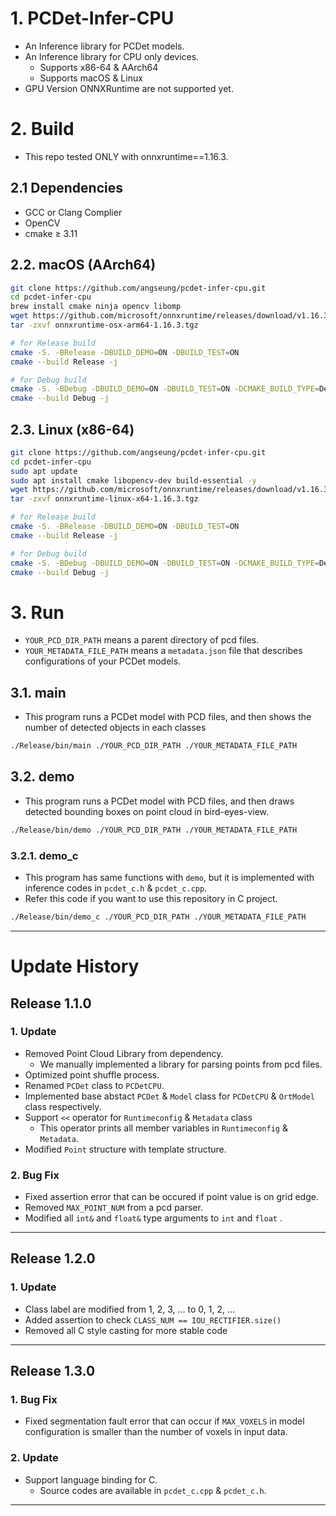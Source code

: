 # 1. PCDet-Infer-CPU

- An Inference library for PCDet models.
- An Inference library for CPU only devices.
    - Supports x86-64 & AArch64
    - Supports macOS & Linux
- GPU Version ONNXRuntime are not supported yet.

# 2. Build

- This repo tested ONLY with onnxruntime==1.16.3.

## 2.1 Dependencies

- GCC or Clang Complier
- OpenCV
- cmake ≥ 3.11

## 2.2. macOS (AArch64)

```bash
git clone https://github.com/angseung/pcdet-infer-cpu.git
cd pcdet-infer-cpu
brew install cmake ninja opencv libomp
wget https://github.com/microsoft/onnxruntime/releases/download/v1.16.3/onnxruntime-osx-arm64-1.16.3.tgz
tar -zxvf onnxruntime-osx-arm64-1.16.3.tgz

# for Release build
cmake -S. -BRelease -DBUILD_DEMO=ON -DBUILD_TEST=ON
cmake --build Release -j

# for Debug build
cmake -S. -BDebug -DBUILD_DEMO=ON -DBUILD_TEST=ON -DCMAKE_BUILD_TYPE=Debug
cmake --build Debug -j
```

## 2.3. Linux (x86-64)

```bash
git clone https://github.com/angseung/pcdet-infer-cpu.git
cd pcdet-infer-cpu
sudo apt update
sudo apt install cmake libopencv-dev build-essential -y
wget https://github.com/microsoft/onnxruntime/releases/download/v1.16.3/onnxruntime-linux-x64-1.16.3.tgz
tar -zxvf onnxruntime-linux-x64-1.16.3.tgz

# for Release build
cmake -S. -BRelease -DBUILD_DEMO=ON -DBUILD_TEST=ON
cmake --build Release -j

# for Debug build
cmake -S. -BDebug -DBUILD_DEMO=ON -DBUILD_TEST=ON -DCMAKE_BUILD_TYPE=Debug
cmake --build Debug -j
```

# 3. Run

- `YOUR_PCD_DIR_PATH` means a parent directory of pcd files.
- `YOUR_METADATA_FILE_PATH` means a `metadata.json` file that describes configurations of your PCDet models.

## 3.1. main

- This program runs a PCDet model with PCD files, and then shows the number of detected objects in each classes

```bash
./Release/bin/main ./YOUR_PCD_DIR_PATH ./YOUR_METADATA_FILE_PATH
```

## 3.2. demo

- This program runs a PCDet model with PCD files, and then draws detected bounding boxes on point cloud in
  bird-eyes-view.

```bash
./Release/bin/demo ./YOUR_PCD_DIR_PATH ./YOUR_METADATA_FILE_PATH
```

### 3.2.1. demo_c

- This program has same functions with `demo`, but it is implemented with inference codes
  in `pcdet_c.h` & `pcdet_c.cpp`.
- Refer this code if you want to use this repository in C project.

```bash
./Release/bin/demo_c ./YOUR_PCD_DIR_PATH ./YOUR_METADATA_FILE_PATH
```

---

# Update History

## Release 1.1.0

### 1. Update

- Removed Point Cloud Library from dependency.
    - We manually implemented a library for parsing points from pcd files.
- Optimized point shuffle process.
- Renamed `PCDet` class to `PCDetCPU`.
- Implemented base abstact `PCDet` & `Model` class for `PCDetCPU` & `OrtModel` class respectively.
- Support `<<` operator for `Runtimeconfig` & `Metadata` class
    - This operator prints all member variables in `Runtimeconfig` & `Metadata`.
- Modified `Point` structure with template structure.

### 2. Bug Fix

- Fixed assertion error that can be occured if point value is on grid edge.
- Removed `MAX_POINT_NUM` from a pcd parser.
- Modified all `int&` and `float&` type arguments to `int` and `float` .

---

## Release 1.2.0

### 1. Update

- Class label are modified from 1, 2, 3, … to 0, 1, 2, …
- Added assertion to check `CLASS_NUM == IOU_RECTIFIER.size()`
- Removed all C style casting for more stable code

---

## Release 1.3.0

### 1. Bug Fix

- Fixed segmentation fault error that can occur if `MAX_VOXELS` in model configuration is smaller than the number of
  voxels in input data.

### 2. Update

- Support language binding for C.
    - Source codes are available in `pcdet_c.cpp` & `pcdet_c.h`.

---
